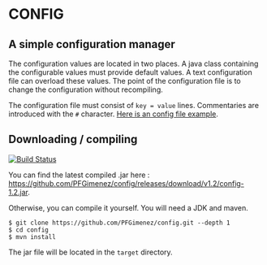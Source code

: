 # CONFIG

## A simple configuration manager

The configuration values are located in two places.
A java class containing the configurable values must provide default values. A text configuration file can overload these values.
The point of the configuration file is to change the configuration without recompiling.

The configuration file must consist of ```key = value``` lines. Commentaries are introduced with the ```#``` character. [Here is an config file example](https://raw.githubusercontent.com/PFGimenez/config/master/example/config_example.ini).

## Downloading / compiling

[![Build Status](https://travis-ci.org/PFGimenez/config.svg?branch=master)](https://travis-ci.org/PFGimenez/config)

You can find the latest compiled .jar here : https://github.com/PFGimenez/config/releases/download/v1.2/config-1.2.jar.

Otherwise, you can compile it yourself. You will need a JDK and maven.

    $ git clone https://github.com/PFGimenez/config.git --depth 1
    $ cd config
    $ mvn install

The jar file will be located in the `target` directory.
